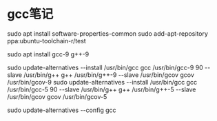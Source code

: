 # gcc笔记

sudo apt install software-properties-common
sudo add-apt-repository ppa:ubuntu-toolchain-r/test

sudo apt install gcc-9 g++-9

sudo update-alternatives --install /usr/bin/gcc gcc /usr/bin/gcc-9 90 --slave /usr/bin/g++ g++ /usr/bin/g++-9 --slave /usr/bin/gcov gcov /usr/bin/gcov-9
sudo update-alternatives --install /usr/bin/gcc gcc /usr/bin/gcc-5 90 --slave /usr/bin/g++ g++ /usr/bin/g++-5 --slave /usr/bin/gcov gcov /usr/bin/gcov-5

sudo update-alternatives --config gcc
